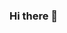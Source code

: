 ### Hi there 👋

<!--
**Muku313/Muku313** is a ✨ _special_ ✨ repository because its `README.md` (this file) appears on your GitHub profile.

Here are some ideas to get you started:

- First step  to use keylogger,  install pynput function using (pip install pynput ) command on command prompt
- open file location where keylogger file saved
- in searchbox, search CMD and type file name and hit enter to run keylogger 
-->
